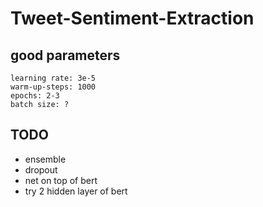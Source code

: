 # Tweet-Sentiment-Extraction

## good parameters
```
learning rate: 3e-5
warm-up-steps: 1000
epochs: 2-3
batch size: ?
```

## TODO
- ensemble
- dropout
- net on top of bert
- try 2 hidden layer of bert